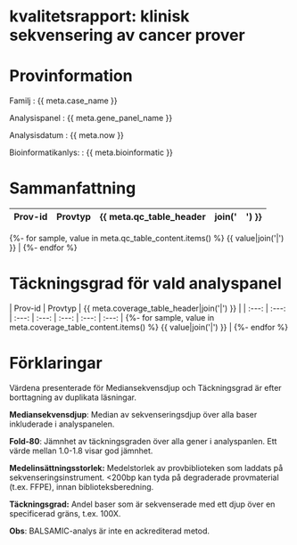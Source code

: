 # kvalitetsrapport: klinisk sekvensering av cancer prover

# Provinformation

Familj
: {{ meta.case_name }}

Analysispanel
: {{ meta.gene_panel_name }} 

Analysisdatum
: {{ meta.now }}

Bioinformatikanlys:
: {{ meta.bioinformatic }}

# Sammanfattning

| Prov-id | Provtyp | {{ meta.qc_table_header|join('|') }} |
| :---: | :---: | :---: | :---: | :---: |
{%- for sample, value in meta.qc_table_content.items() %} 
{{ value|join('|') }} |
{%- endfor %}


# Täckningsgrad för vald analyspanel
| Prov-id | Provtyp | {{ meta.coverage_table_header|join('|') }} |
| :---: | :---: | :---: | :---: | :---: | :---: | :---: |
{%- for sample, value in meta.coverage_table_content.items() %} 
{{ value|join('|') }} |
{%- endfor %}

# Förklaringar
Värdena presenterade för Mediansekvensdjup och Täckningsgrad är efter borttagning av duplikata läsningar.

**Mediansekvensdjup**: Median av sekvenseringsdjup över alla baser inkluderade i analyspanelen.

**Fold-80**: Jämnhet av täckningsgraden över alla gener i analyspanlen. Ett värde mellan 1.0-1.8 visar god jämnhet.

**Medelinsättningsstorlek:** Medelstorlek av provbiblioteken som laddats på sekvenseringsinstrument. <200bp kan tyda på degraderade provmaterial (t.ex. FFPE), innan biblioteksberedning.  

**Täckningsgrad:** Andel baser som är sekvenserade med ett djup över en specificerad gräns, t.ex. 100X.

**Obs**: BALSAMIC-analys är inte en ackrediterad metod.
